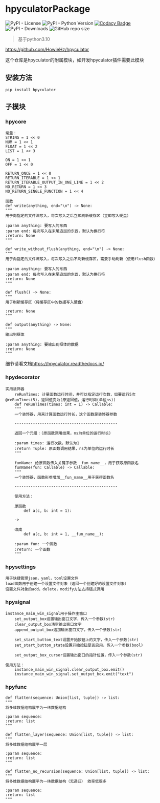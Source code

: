 # hpyculatorPackage

![PyPI - License](https://img.shields.io/pypi/l/hpyculator)
![PyPI - Python Version](https://img.shields.io/pypi/pyversions/hpyculator)
[![Codacy Badge](https://app.codacy.com/project/badge/Grade/f276a62341d647d08cd3c3dd275097ff)](https://www.codacy.com/gh/HowieHz/hpyculatorPackage/dashboard?utm_source=github.com&amp;utm_medium=referral&amp;utm_content=HowieHz/hpyculatorPackage&amp;utm_campaign=Badge_Grade)
![PyPI - Downloads](https://img.shields.io/pypi/dm/hpyculator)
![GitHub repo size](https://img.shields.io/github/repo-size/HowieHz/hpyculatorPackage)

>基于python3.10

<https://github.com/HowieHz/hpyculator>

这个仓库是hpyculator的附属模块，如开发hpyculator插件需要此模块

## 安装方法

`pip install hpyculator`

## 子模块

### hpycore
    
    常量：
    STRING = 1 << 0
    NUM = 1 << 1
    FLOAT = 1 << 2
    LIST = 1 << 3
    
    ON = 1 << 1
    OFF = 1 << 0

    RETURN_ONCE = 1 << 0
    RETURN_ITERABLE = 1 << 1
    RETURN_ITERABLE_OUTPUT_IN_ONE_LINE = 1 << 2
    NO_RETURN = 1 << 3
    NO_RETURN_SINGLE_FUNCTION = 1 << 4

    函数
    def write(anything, end="\n") -> None:
    """
    用于向指定的文件流写入，每次写入之后立即刷新缓存区（立即写入硬盘）

    :param anything: 要写入的东西
    :param end: 每次写入在末尾追加的东西，默认为换行符
    :return: None
    """

    def write_without_flush(anything, end="\n") -> None:
    """
    用于向指定的文件流写入，每次写入之后不刷新缓存区，需要手动刷新（使用flush函数）

    :param anything: 要写入的东西
    :param end: 每次写入在末尾追加的东西，默认为换行符
    :return: None
    """

    def flush() -> None:
    """
    用于刷新缓存区（将缓存区中的数据写入硬盘）

    :return: None
    """

    def output(anything) -> None:
    """
    输出到框体

    :param anything: 要输出到框体的数据
    :return: None
    """

细节请看文档<https://hpyculator.readthedocs.io/>

### hpydecorator

    实用装饰器
        reRunTimes: 计量函数运行时间，并可以指定运行次数，如要运行5次 @reRunTimes(5)，返回值变为(原返回值，运行时间(单位ns))
        def reRunTimes(times: int = 1) -> Callable:
        """
        一个装饰器，用来计算函数运行时长，这个函数是装饰器参数
        
        ---------------------------------------------
        
        返回一个元组：(原函数调用结果，ns为单位的运行时长)
        
        :param times: 运行次数，默认为1
        :return Tuple: 原函数调用结果，ns为单位的运行时长
        """       

        funName: 给原函数传入关键字参数__fun_name__，用于获取原函数名
        funName(fun: Callable) -> Callable:
        """
        一个装饰器，函数形参增加__fun_name__用于获得函数名
    
        ---------------------------------------------
    
        使用方法：
    
        原函数
            def a(c, b: int = 1):
    
        ->
    
        改成
            def a(c, b: int = 1, __fun_name__):
    
        :param fun: 一个函数
        :return: 一个函数
        """

### hpysettings

    用于快捷管理json，yaml，toml设置文件
    load函数用于创建一个设置文件对象（返回一个创建好的设置文件对象）
    设置文件对象的add，delete，modify方法支持链式调用

### hpysignal

    instance_main_win_signal用于操作主窗口
        set_output_box设置输出窗口文字，传入一个参数(str)
        clear_output_box清空输出窗口文字
        append_output_box追加输出窗口文字，传入一个参数(str)

        set_start_button_text设置开始按钮上的文字，传入一个参数(str)
        set_start_button_state设置开始按钮是否启用，传入一个参数(bool)

        set_output_box_cursor设置输出窗口的指针位置，传入一个参数(str)

    使用方法：
        instance_main_win_signal.clear_output_box.emit()
        instance_main_win_signal.set_output_box.emit("text")

### hpyfunc
    
    def flatten(sequence: Union[list, tuple]) -> list:
    """
    将多维数据结构展平为一纬数据结构

    :param sequence:
    :return: list
    """
    
    def flatten_layer(sequence: Union[list, tuple]) -> list:
    """
    将多维数据结构展平一层

    :param sequence:
    :return: list
    """

    def flatten_no_recursion(sequence: Union[list, tuple]) -> list:
    """
    将多维数据结构展平为一纬数据结构（无递归） 效率低很多

    :param sequence:
    :return: list
    """

[//]: # ()
[//]: # (## 更多细节请看文档)

[//]: # ()
[//]: # (<https://hpyculator.readthedocs.io/>)
